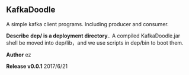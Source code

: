 KafkaDoodle
--------------

A simple kafka client programs. Including producer and consumer. 


**Describe**
__dep/ is a deployment directory.__. A compiled KafkaDoodle.jar shell be moved into dep/lib，and we use scripts in dep/bin to boot them.

**Author**
ez

**Release v0.0.1**
2017/6/21
